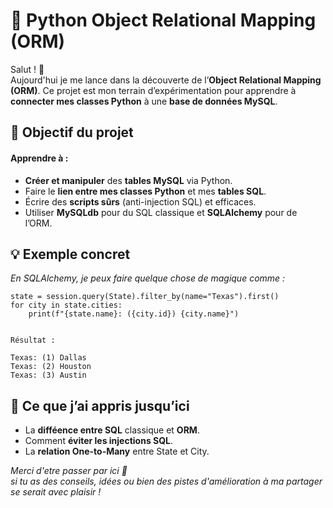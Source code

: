 # 📓 Python Object Relational Mapping (ORM)

Salut ! 👋 \
Aujourd'hui je me lance dans la découverte de l’**Object Relational Mapping (ORM)**. Ce projet est mon terrain d’expérimentation pour apprendre à **connecter mes classes Python** à une **base de données MySQL**.

## 📝 Objectif du projet

#### **Apprendre à :**

* **Créer et manipuler** des **tables MySQL** via Python.
* Faire le **lien entre mes classes Python** et mes **tables SQL**.
* Écrire des **scripts sûrs** (anti-injection SQL) et efficaces.
* Utiliser **MySQLdb** pour du SQL classique et **SQLAlchemy** pour de l’ORM.


## 💡 Exemple concret


*En SQLAlchemy, je peux faire quelque chose de magique comme :*
```
state = session.query(State).filter_by(name="Texas").first()
for city in state.cities:
    print(f"{state.name}: ({city.id}) {city.name}")


Résultat :

Texas: (1) Dallas
Texas: (2) Houston
Texas: (3) Austin
```

## 🌱 Ce que j’ai appris jusqu’ici

* La **difféence entre SQL** classique et **ORM**.
* Comment **éviter les injections SQL**.
* La **relation One-to-Many** entre State et City.



*Merci d'etre passer par ici 🌺 \
si tu as des conseils, idées ou bien des pistes d'amélioration à ma partager se serait avec plaisir !*